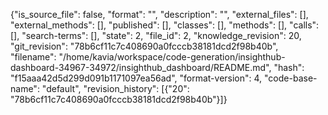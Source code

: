{"is_source_file": false, "format": "", "description": "", "external_files": [], "external_methods": [], "published": [], "classes": [], "methods": [], "calls": [], "search-terms": [], "state": 2, "file_id": 2, "knowledge_revision": 20, "git_revision": "78b6cf11c7c408690a0fcccb38181dcd2f98b40b", "filename": "/home/kavia/workspace/code-generation/insighthub-dashboard-34967-34972/insighthub_dashboard/README.md", "hash": "f15aaa42d5d299d091b1171097ea56ad", "format-version": 4, "code-base-name": "default", "revision_history": [{"20": "78b6cf11c7c408690a0fcccb38181dcd2f98b40b"}]}
